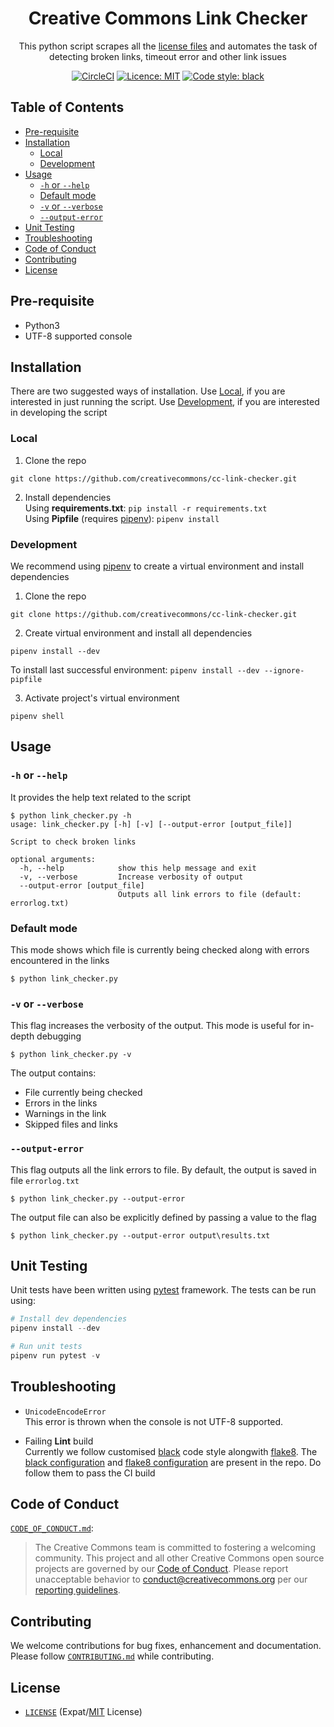 <h1 align="center">Creative Commons Link Checker</h1>
<p align="center">This python script scrapes all the <a href="https://github.com/creativecommons/creativecommons.org/tree/master/docroot/legalcode">license files</a> and automates the task of detecting broken links, timeout error and other link issues</p>

<p align="center">
<a href="https://circleci.com/gh/creativecommons/cc-link-checker"><img alt="CircleCI" src="https://img.shields.io/circleci/build/github/creativecommons/cc-link-checker.svg"></a> <a href="./LICENSE"><img alt="Licence: MIT" src="https://img.shields.io/github/license/creativecommons/cc-link-checker.svg"></a> <a href="https://github.com/python/black"><img alt="Code style: black" src="https://img.shields.io/badge/code%20style-black-000000.svg"></a>
</p>

## Table of Contents

- [Pre-requisite](#Pre-requisite)
- [Installation](#Installation)
  - [Local](#Local)
  - [Development](#Development)
- [Usage](#Usage)
  - [`-h` or `--help`](#-h-or---help)
  - [Default mode](#default-mode)
  - [`-v` or `--verbose`](#-v-or---verbose)
  - [`--output-error`](#--output-error)
- [Unit Testing](#Unit-Testing)
- [Troubleshooting](#Troubleshooting)
- [Code of Conduct](#Code-of-Conduct)
- [Contributing](#Contributing)
- [License](#License)

## Pre-requisite

- Python3
- UTF-8 supported console

## Installation

There are two suggested ways of installation. Use [Local](#Local), if you are interested in just running the script. Use [Development](#Development), if you are interested in developing the script

### Local

1. Clone the repo

```
git clone https://github.com/creativecommons/cc-link-checker.git
```

2. Install dependencies  
   Using **requirements.txt**: `pip install -r requirements.txt`  
   Using **Pipfile** (requires [pipenv](https://github.com/pypa/pipenv)): `pipenv install`

### Development

We recommend using [pipenv](https://github.com/pypa/pipenv) to create a virtual environment and install dependencies

1. Clone the repo

```
git clone https://github.com/creativecommons/cc-link-checker.git
```

2. Create virtual environment and install all dependencies

```
pipenv install --dev
```

To install last successful environment: `pipenv install --dev --ignore-pipfile`

3. Activate project's virtual environment

```
pipenv shell
```

## Usage

### `-h` or `--help`

It provides the help text related to the script

```
$ python link_checker.py -h
usage: link_checker.py [-h] [-v] [--output-error [output_file]]

Script to check broken links

optional arguments:
  -h, --help            show this help message and exit
  -v, --verbose         Increase verbosity of output
  --output-error [output_file]
                        Outputs all link errors to file (default: errorlog.txt)

```

### Default mode

This mode shows which file is currently being checked along with errors encountered in the links

```
$ python link_checker.py
```

### `-v` or `--verbose`

This flag increases the verbosity of the output. This mode is useful for in-depth debugging

```
$ python link_checker.py -v
```

The output contains:

- File currently being checked
- Errors in the links
- Warnings in the link
- Skipped files and links

### `--output-error`

This flag outputs all the link errors to file. By default, the output is saved in file `errorlog.txt`

```
$ python link_checker.py --output-error
```

The output file can also be explicitly defined by passing a value to the flag

```
$ python link_checker.py --output-error output\results.txt
```

## Unit Testing

Unit tests have been written using [pytest](https://docs.pytest.org/en/latest/) framework. The tests can be run using:

```python
# Install dev dependencies
pipenv install --dev

# Run unit tests
pipenv run pytest -v
```

## Troubleshooting

- `UnicodeEncodeError`  
  This error is thrown when the console is not UTF-8 supported.

- Failing **Lint** build  
  Currently we follow customised [black](https://github.com/python/black) code style alongwith [flake8](https://gitlab.com/pycqa/flake8). The [black configuration](pyproject.toml) and [flake8 configuration](.flake8) are present in the repo. Do follow them to pass the CI build

## Code of Conduct

[`CODE_OF_CONDUCT.md`](CODE_OF_CONDUCT.md):

> The Creative Commons team is committed to fostering a welcoming community.
> This project and all other Creative Commons open source projects are governed
> by our [Code of Conduct][code_of_conduct]. Please report unacceptable
> behavior to [conduct@creativecommons.org](mailto:conduct@creativecommons.org)
> per our [reporting guidelines][reporting_guide].

[code_of_conduct]: https://creativecommons.github.io/community/code-of-conduct/
[reporting_guide]: https://creativecommons.github.io/community/code-of-conduct/enforcement/

## Contributing

We welcome contributions for bug fixes, enhancement and documentation. Please follow [`CONTRIBUTING.md`](CONTRIBUTING.md) while contributing.

## License

- [`LICENSE`](LICENSE) (Expat/[MIT][mit] License)

[mit]: http://www.opensource.org/licenses/MIT "The MIT License | Open Source Initiative"
